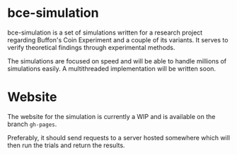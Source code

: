 bce-simulation
===

bce-simulation is a set of simulations written for a research project regarding Buffon's Coin Experiment and a couple of its variants. It serves to verify theoretical findings through experimental methods.

The simulations are focused on speed and will be able to handle millions of simulations easily. A multithreaded implementation will be written soon.

# Website

The website for the simulation is currently a WIP and is available on the branch `gh-pages`.

Preferably, it should send requests to a server hosted somewhere which will then run the trials and return the results.
